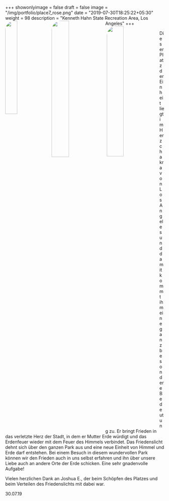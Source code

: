 +++
showonlyimage = false
draft = false
image = "/img/portfolio/place7_rose.png"
date = "2019-07-30T18:25:22+05:30"
weight = 98
description = "Kenneth Hahn State Recreation Area, Los Angeles"
+++
<img src="/img/portfolio/place7_lybie.png" width=27.5%  align="left" margin-bottom=20px style = "border-radius:30px"/>
<img src="/img/portfolio/place7_kristall.jpg" width=33.25% align="left" style = "border-radius: 30px; margin-left: 1%; margin-bottom=20px"/>
<img src="/img/portfolio/place7_lybie_stehend.jpg" width=32.5% align="left" style = "border-radius: 30px; margin-left: 1%; margin-bottom=20px"/>

Dieser Platz der Einheit liegt im Herzchakra von Los Angeles und damit kommt ihm eine ganz besondere Bedeutung zu. Er bringt Frieden in das verletzte Herz der Stadt, in dem er Mutter Erde würdigt und das Erdenfeuer wieder mit dem Feuer des Himmels verbindet. Das Friedenslicht dehnt sich über den ganzen Park aus und eine neue Einheit von Himmel und Erde darf entstehen. Bei einem Besuch in diesem wundervollen Park können wir den Frieden auch in uns selbst erfahren und ihn über unsere Liebe auch an andere Orte der Erde schicken. Eine sehr gnadenvolle Aufgabe!

Vielen herzlichen Dank an Joshua E., der beim Schöpfen des Platzes und beim Verteilen des Friedenslichts mit dabei war.

30.07.19
